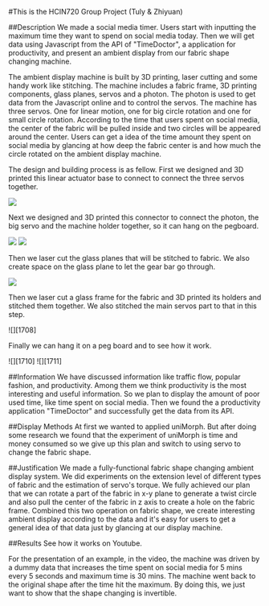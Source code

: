#This is the HCIN720 Group Project (Tuly & Zhiyuan)

##Description
We made a social media timer. Users start with inputting the maximum time they want to spend on social media today. Then we will get data using Javascript from the API of "TimeDoctor", a application for productivity, and present an ambient display from our fabric shape changing machine.

The ambient display machine is built by 3D printing, laser cutting and some handy work like stitching. The machine includes a fabric frame, 3D printing components, glass planes, servos and a photon. The photon is used to get data from the Javascript online and to control the servos. The machine has three servos. One for linear motion, one for big circle rotation and one for small circle rotation. According to the time that users spent on social media, the center of the fabric will be pulled inside and two circles will be appeared around the center. Users can get a idea of the time amount they spent on social media by glancing at how deep the fabric center is and how much the circle rotated on the ambient display machine. 

The design and building process is as fellow.
First we designed and 3D printed this linear actuator base to connect to connect the three servos together. 

![][1694]

Next we designed and 3D printed this connector to connect the photon, the big servo and the machine holder together, so it can hang on the pegboard. 

![][1696]
![][1698]

Then we laser cut the glass planes that will be stitched to fabric. We also create space on the glass plane to let the gear bar go through. 

![][1700]

Then we laser cut a glass frame for the fabric and 3D printed its holders and stitched them together. We also stitched the main servos part to that in this step.

![][1708]

Finally we can hang it on a peg board and to see how it work.

![][1710]
![][1711]

##Information
We have discussed information like traffic flow, popular fashion, and productivity. Among them we think productivity is the most interesting and useful information. So we plan to display the amount of poor used time, like time spent on social media. Then we found the a productivity application "TimeDoctor" and successfully get the data from its API.

##Display Methods
At first we wanted to applied uniMorph. But after doing some research we found that the experiment of uniMorph is time and money consumed so we give up this plan and switch to using servo to change the fabric shape.

##Justification
We made a fully-functional fabric shape changing ambient display system. We did experiments on the extension level of different types of fabric and the estimation of servo's torque. We fully achieved our plan that we can rotate a part of the fabric in x-y plane to generate a twist circle and also pull the center of the fabric in z axis to create a hole on the fabric frame. Combined this two operation on fabric shape, we create interesting ambient display according to the data and it's easy for users to get a general idea of that data just by glancing at our display machine.

##Results
See how it works on Youtube. 

For the presentation of an example, in the video, the machine was driven by a dummy data that increases the time spent on social media for 5 mins every 5 seconds and maximum time is 30 mins. The machine went back to the original shape after the time hit the maximum. By doing this, we just want to show that the shape changing is invertible.

[1694]:https://github.com/Zhiyuan1991/HCIN720-GP/raw/master/images/IMG_1694.JPG
[1696]:https://github.com/Zhiyuan1991/HCIN720-GP/raw/master/images/IMG_1696.JPG
[1698]:https://github.com/Zhiyuan1991/HCIN720-GP/raw/master/images/IMG_1698.JPG
[1700]:https://github.com/Zhiyuan1991/HCIN720-GP/raw/master/images/IMG_1700.JPG
[1694]:https://github.com/Zhiyuan1991/HCIN720-GP/raw/master/images/IMG_1694.JPG